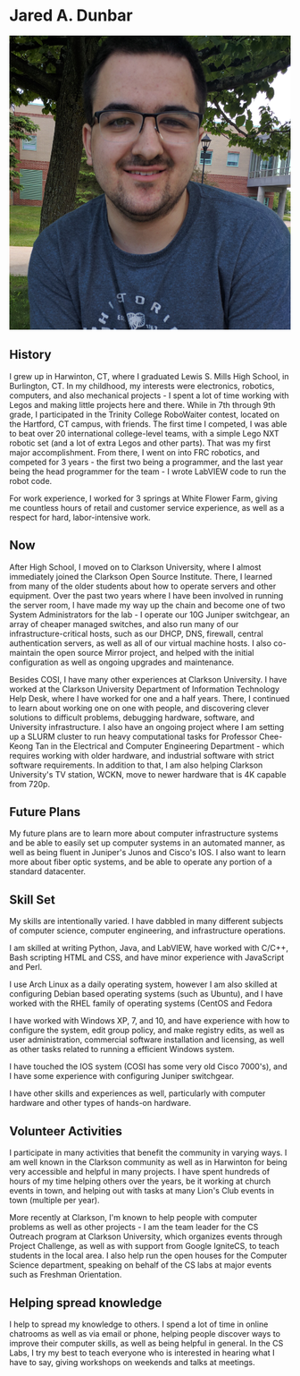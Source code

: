 # Jared A. Dunbar

![me](me.jpg)

## History

I grew up in Harwinton, CT, where I graduated Lewis S. Mills High School, in
Burlington, CT. In my childhood, my interests were electronics, robotics,
computers, and also mechanical projects - I spent a lot of time working with
Legos and making little projects here and there. While in 7th through 9th grade,
I participated in the Trinity College RoboWaiter contest, located on the
Hartford, CT campus, with friends. The first time I competed, I was able to beat
over 20 international college-level teams, with a simple Lego NXT robotic
set (and a lot of extra Legos and other parts). That was my first major
accomplishment. From there, I went on into FRC robotics, and competed for 3
years - the first two being a programmer, and the last year being the head
programmer for the team - I wrote LabVIEW code to run the robot code.

For work experience, I worked for 3 springs at White Flower Farm, giving me
countless hours of retail and customer service experience, as well as a respect
for hard, labor-intensive work.

## Now

After High School, I moved on to Clarkson University, where I almost immediately
joined the Clarkson Open Source Institute. There, I learned from many of the
older students about how to operate servers and other equipment. Over the past
two years where I have been involved in running the server room, I have made my
way up the chain and become one of two System Administrators for the lab - I
operate our 10G Juniper switchgear, an array of cheaper managed switches, and
also run many of our infrastructure-critical hosts, such as our DHCP, DNS,
firewall, central authentication servers, as well as all of our virtual machine
hosts. I also co-maintain the open source Mirror project, and helped with the
initial configuration as well as ongoing upgrades and maintenance.

Besides COSI, I have many other experiences at Clarkson University. I have
worked at the Clarkson University Department of Information Technology Help
Desk, where I have worked for one and a half years. There, I continued to learn
about working one on one with people, and discovering clever solutions to
difficult problems, debugging hardware, software, and University infrastructure.
I also have an ongoing project where I am setting up a SLURM cluster to run
heavy computational tasks for Professor Chee-Keong Tan in the Electrical and
Computer Engineering Department - which requires working with older hardware,
and industrial software with strict software requirements. In addition to that,
I am also helping Clarkson University's TV station, WCKN, move to newer hardware
that is 4K capable from 720p.

## Future Plans

My future plans are to learn more about computer infrastructure systems and be
able to easily set up computer systems in an automated manner, as well as
being fluent in Juniper's Junos and Cisco's IOS. I also want to learn more about
fiber optic systems, and be able to operate any portion of a standard
datacenter.

## Skill Set

My skills are intentionally varied. I have dabbled in many different subjects of
computer science, computer engineering, and infrastructure operations.

I am skilled at writing Python, Java, and LabVIEW, have worked with C/C++, Bash
scripting HTML and CSS, and have minor experience with JavaScript and Perl.

I use Arch Linux as a daily operating system, however I am also skilled at
configuring Debian based operating systems (such as Ubuntu), and I have worked
with the RHEL family of operating systems (CentOS and Fedora

I have worked with Windows XP, 7, and 10, and have experience with how to
configure the system, edit group policy, and make registry edits, as well as
user administration, commercial software installation and licensing, as well as
other tasks related to running a efficient Windows system.

I have touched the IOS system (COSI has some very old Cisco 7000's), and I have
some experience with configuring Juniper switchgear.

I have other skills and experiences as well, particularly with computer hardware
and other types of hands-on hardware.

## Volunteer Activities

I participate in many activities that benefit the community in varying ways. I
am well known in the Clarkson community as well as in Harwinton for being very
accessible and helpful in many projects. I have spent hundreds of hours of my
time helping others over the years, be it working at church events in town, and
helping out with tasks at many Lion's Club events in town (multiple per year).

More recently at Clarkson, I'm known to help people with computer problems as
well as other projects - I am the team leader for the CS Outreach program at
Clarkson University, which organizes events through Project Challenge, as well
as with support from Google IgniteCS, to teach students in the local area. I
also help run the open houses for the Computer Science department, speaking on
behalf of the CS labs at major events such as Freshman Orientation.

## Helping spread knowledge

I help to spread my knowledge to others. I spend a lot of time in online
chatrooms as well as via email or phone, helping people discover ways to improve
their computer skills, as well as being helpful in general. In the CS Labs, I
try my best to teach everyone who is interested in hearing what I have to say,
giving workshops on weekends and talks at meetings.
